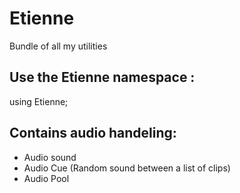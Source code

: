 # Etienne
Bundle of all my utilities

## Use the Etienne namespace :
using Etienne;

## Contains audio handeling:
- Audio sound
- Audio Cue (Random sound between a list of clips)
- Audio Pool
